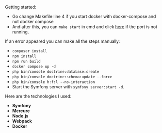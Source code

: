 Getting started:

- Go change Makefile line 4 if you start docker with docker-compose and not docker compose
- And after this, you can ```make start``` in cmd and click [here](http://localhost:8000) if the port is not running.

If an error appeared you can make all the steps manually:

- ```composer install```
- ```npm install```
- ```npm run build```
- ```docker compose up -d```
- ```php bin/console doctrine:database:create```
- ```php bin/console doctrine:schema:update --force```
- ```php bin/console h:f:l --no-interaction```
- Start the Symfony server with `symfony server:start -d`.

Here are the technologies I used:

- **Symfony**
- **Mercure**
- **Node.js**
- **Webpack**
- **Docker**  
